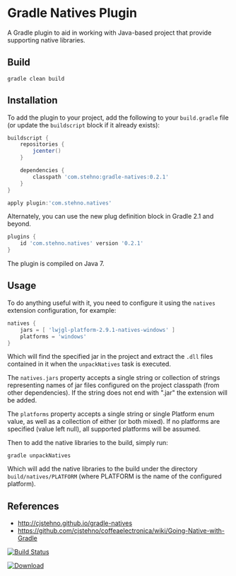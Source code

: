 # Gradle Natives Plugin

A Gradle plugin to aid in working with Java-based project that provide supporting native libraries.

## Build

`gradle clean build`

## Installation

To add the plugin to your project, add the following to your `build.gradle` file (or update the `buildscript` block if it already exists):

```groovy
buildscript {
    repositories {
        jcenter()
    }

    dependencies {
        classpath 'com.stehno:gradle-natives:0.2.1'
    }
}

apply plugin:'com.stehno.natives'
```

Alternately, you can use the new plug definition block in Gradle 2.1 and beyond.

```groovy
plugins {
	id 'com.stehno.natives' version '0.2.1'
}
```

The plugin is compiled on Java 7.

## Usage

To do anything useful with it, you need to configure it using the `natives` extension configuration, for example:

```groovy
natives {
    jars = [ 'lwjgl-platform-2.9.1-natives-windows' ]
    platforms = 'windows'
}
```

Which will find the specified jar in the project and extract the `.dll` files contained in it when the `unpackNatives` task is executed.

The `natives.jars` property accepts a single string or collection of strings representing names of jar files configured
on the project classpath (from other dependencies). If the string does not end with ".jar" the extension will be added.

The `platforms` property accepts a single string or single Platform enum value, as well as a collection of either (or both mixed). If no platforms
are specified (value left null), all supported platforms will be assumed.

Then to add the native libraries to the build, simply run:

```
gradle unpackNatives
```

Which will add the native libraries to the build under the directory `build/natives/PLATFORM` (where PLATFORM is the name
of the configured platform).

## References

* http://cjstehno.github.io/gradle-natives
* https://github.com/cjstehno/coffeaelectronica/wiki/Going-Native-with-Gradle


[![Build Status](https://drone.io/github.com/cjstehno/gradle-natives/status.png)](https://drone.io/github.com/cjstehno/gradle-natives/latest)

[ ![Download](https://api.bintray.com/packages/cjstehno/public/gradle-natives/images/download.svg) ](https://bintray.com/cjstehno/public/gradle-natives/_latestVersion)